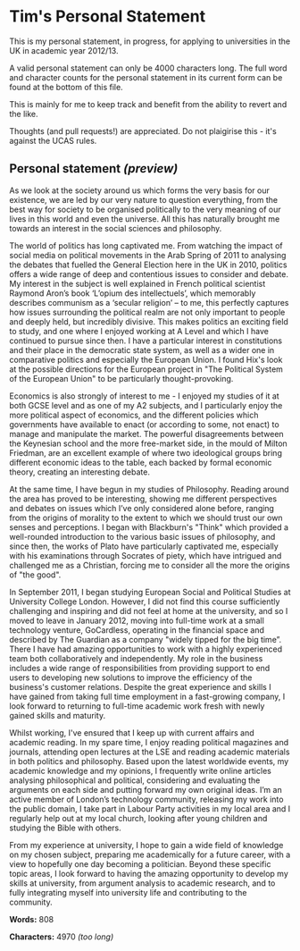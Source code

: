 # Tim's Personal Statement

This is my personal statement, in progress, for applying to universities in the UK in academic year 2012/13.

A valid personal statement can only be 4000 characters long. The full word and character counts for the personal statement in its current form can be found at the bottom of this file.

This is mainly for me to keep track and benefit from the ability to revert and the like.

Thoughts (and pull requests!) are appreciated. Do not plaigirise this - it's against the UCAS rules.

## Personal statement *(preview)*

As we look at the society around us which forms the very basis for our existence, we are led by our very nature to question everything, from the best way for society to be organised politically to the very meaning of our lives in this world and even the universe. All this has naturally brought me towards an interest in the social sciences and philosophy.

The world of politics has long captivated me. From watching the impact of social media on political movements in the Arab Spring of 2011 to analysing the debates that fuelled the General Election here in the UK in 2010, politics offers a wide range of deep and contentious issues to consider and debate. My interest in the subject is well explained in French political scientist Raymond Aron’s book ‘L’opium des intellectuels’, which memorably describes communism as a ‘secular religion’ – to me, this perfectly captures how issues surrounding the political realm are not only important to people and deeply held, but incredibly divisive. This makes politics an exciting field to study, and one where I enjoyed working at A Level and which I have continued to pursue since then. I have a particular interest in constitutions and their place in the democratic state system, as well as a wider one in comparative politics and especially the European Union. I found Hix's look at the possible directions for the European project in "The Political System of the European Union" to be particularly thought-provoking.

Economics is also strongly of interest to me - I enjoyed my studies of it at both GCSE level and as one of my A2 subjects, and I particularly enjoy the more political aspect of economics, and the different policies which governments have available to enact (or according to some, not enact) to manage and manipulate the market. The powerful disagreements between the Keynesian school and the more free-market side, in the mould of Milton Friedman, are an excellent example of where two ideological groups bring different economic ideas to the table, each backed by formal economic theory, creating an interesting debate.

At the same time, I have begun in my studies of Philosophy. Reading around the area has proved to be interesting, showing me different perspectives and debates on issues which I’ve only considered alone before, ranging from the origins of morality to the extent to which we should trust our own senses and perceptions. I began with Blackburn's "Think" which provided a well-rounded introduction to the various basic issues of philosophy, and since then, the works of Plato have particularly captivated me, especially with his examinations through Socrates of piety, which have intrigued and challenged me as a Christian, forcing me to consider all the more the origins of "the good".

In September 2011, I began studying European Social and Political Studies at University College London. However, I did not find this course sufficiently challenging and inspiring and did not feel at home at the university, and so I moved to leave in January 2012, moving into full-time work at a small technology venture, GoCardless, operating in the financial space and described by The Guardian as a company "widely tipped for the big time”. There I have had amazing opportunities to work with a highly experienced team both collaboratively and independently. My role in the business includes a wide range of responsibilities from providing support to end users to developing new solutions to improve the efficiency of the business's customer relations. Despite the great experience and skills I have gained from taking full time employment in a fast-growing company, I look forward to returning to full-time academic work fresh with newly gained skills and maturity.

Whilst working, I've ensured that I keep up with current affairs and academic reading. In my spare time, I enjoy reading political magazines and journals, attending open lectures at the LSE and reading academic materials in both politics and philosophy. Based upon the latest worldwide events, my academic knowledge and my opinions, I frequently write online articles analysing philosophical and political, considering and evaluating the arguments on each side and putting forward my own original ideas. I’m an active member of London’s technology community, releasing my work into the public domain, I take part in Labour Party activities in my local area and I regularly help out at my local church, looking after young children and studying the Bible with others.

From my experience at university, I hope to gain a wide field of knowledge on my chosen subject, preparing me academically for a future career, with a view to hopefully one day becoming a politician. Beyond these specific topic areas, I look forward to having the amazing opportunity to develop my skills at university, from argument analysis to academic research, and to fully integrating myself into university life and contributing to the community.

__Words:__ 808

__Characters:__ 4970 *(too long)*